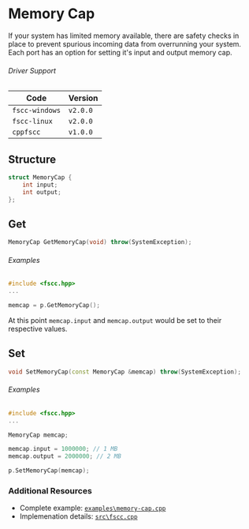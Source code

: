 # Memory Cap
If your system has limited memory available, there are safety checks in place to 
prevent spurious incoming data from overrunning your system. Each port has an 
option for setting it's input and output memory cap.


###### Driver Support
| Code           | Version
| -------------- | --------
| `fscc-windows` | `v2.0.0` 
| `fscc-linux`   | `v2.0.0` 
| `cppfscc`      | `v1.0.0`


## Structure
```c++
struct MemoryCap {
    int input;
    int output;
};
```


## Get
```c++
MemoryCap GetMemoryCap(void) throw(SystemException);
```

###### Examples
```c++
#include <fscc.hpp>
...

memcap = p.GetMemoryCap();
```

At this point `memcap.input` and `memcap.output` would be set to their respective
values.


## Set
```c++
void SetMemoryCap(const MemoryCap &memcap) throw(SystemException);
```

###### Examples
```c++
#include <fscc.hpp>
...

MemoryCap memcap;

memcap.input = 1000000; // 1 MB
memcap.output = 2000000; // 2 MB

p.SetMemoryCap(memcap);
```


### Additional Resources
- Complete example: [`examples\memory-cap.cpp`](https://github.com/commtech/cppfscc/blob/master/examples/memory-cap.cpp)
- Implemenation details: [`src\fscc.cpp`](https://github.com/commtech/cppfscc/blob/master/src/fscc.cpp)
